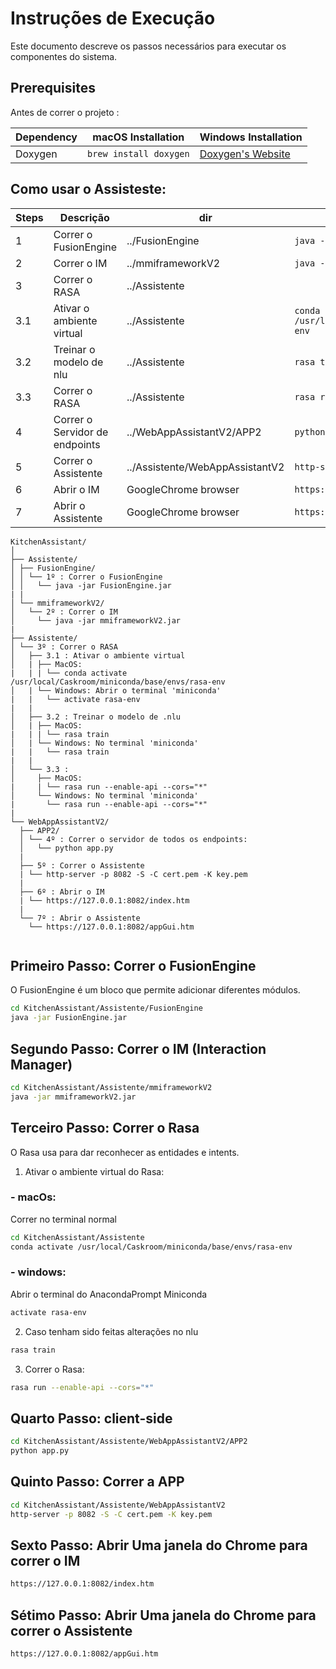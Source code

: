 # Instruções de Execução

Este documento descreve os passos necessários para executar os componentes do sistema.

## Prerequisites

Antes de correr o projeto :

| Dependency | macOS Installation           | Windows Installation                           |
|------------|------------------------------|-----------------------------------------------|
| Doxygen    | `brew install doxygen`       | [Doxygen's Website](https://www.doxygen.nl/index.html) |


## Como usar o Assisteste:

| Steps | Descrição                  | dir               | Mac Commands                       | Win Commands                       |  
|-------|----------------------------|-------------------|------------------------------------|------------------------------------|
| 1 | Correr o FusionEngine      | ../FusionEngine   | `java -jar FusionEngine.jar`        | `java -jar FusionEngine.jar`       |
| 2 | Correr o IM                | ../mmiframeworkV2 | `java -jar mmiframeworkV2.jar`      | `java -jar mmiframeworkV2.jar`     |
| 3 | Correr o RASA              | ../Assistente     | 
| 3.1 | Ativar o ambiente virtual  | ../Assistente     | `conda activate /usr/local/Caskroom/miniconda/base/envs/rasa-env` | `activate rasa-env` |
| 3.2 | Treinar o modelo de nlu    | ../Assistente     | `rasa train` | `rasa train` |
| 3.3 | Correr o RASA | ../Assistente | `rasa run --enable-api --cors="*"` | `rasa run --enable-api --cors="*"` |
| 4 | Correr o Servidor de endpoints | ../WebAppAssistantV2/APP2 | `python app.py` | `python app.py` |
| 5 | Correr o Assistente | ../Assistente/WebAppAssistantV2 | `http-server -p 8082 -S -C cert.pem -K key.pem` | `http-server -p 8082 -S -C cert.pem -K key.pem` |
| 6 | Abrir o IM | GoogleChrome browser | `https://127.0.0.1:8082/index.htm` | `https://127.0.0.1:8082/index.htm` |
| 7 | Abrir o Assistente | GoogleChrome browser | `https://127.0.0.1:8082/appGui.htm` | `https://127.0.0.1:8082/appGui.htm` |

```
KitchenAssistant/
│
├── Assistente/
│ ├── FusionEngine/
│ │ └── 1º : Correr o FusionEngine
│ │   └── java -jar FusionEngine.jar
| |
│ └── mmiframeworkV2/
│   └── 2º : Correr o IM
│     └── java -jar mmiframeworkV2.jar
|
├── Assistente/
│ └── 3º : Correr o RASA
│   ├── 3.1 : Ativar o ambiente virtual
│   | ├── MacOS: 
|   | | └── conda activate /usr/local/Caskroom/miniconda/base/envs/rasa-env
│   | └── Windows: Abrir o terminal 'miniconda'
|   |   └── activate rasa-env
|   |
│   ├── 3.2 : Treinar o modelo de .nlu
│   | ├── MacOS: 
|   | | └── rasa train
│   | └── Windows: No terminal 'miniconda'
|   |   └── rasa train
|   |
│   └── 3.3 : 
│     ├── MacOS: 
|     | └── rasa run --enable-api --cors="*"
│     └── Windows: No terminal 'miniconda'
|       └── rasa run --enable-api --cors="*"
|   
└── WebAppAssistantV2/
  ├── APP2/
  │ └── 4º : Correr o servidor de todos os endpoints:
  │   └── python app.py
  |
  ├── 5º : Correr o Assistente 
  | └── http-server -p 8082 -S -C cert.pem -K key.pem
  |
  ├── 6º : Abrir o IM
  | └── https://127.0.0.1:8082/index.htm
  |
  └── 7º : Abrir o Assistente
    └── https://127.0.0.1:8082/appGui.htm
    
```

## Primeiro Passo: Correr o FusionEngine

O FusionEngine é um bloco que permite adicionar diferentes módulos.

```bash
cd KitchenAssistant/Assistente/FusionEngine
java -jar FusionEngine.jar
```

## Segundo Passo: Correr o IM (Interaction Manager)

```bash
cd KitchenAssistant/Assistente/mmiframeworkV2
java -jar mmiframeworkV2.jar
```

## Terceiro Passo: Correr o Rasa

O Rasa usa para dar reconhecer as entidades e intents.

1. Ativar o ambiente virtual do Rasa:
### - macOs:
Correr no terminal normal

```bash
cd KitchenAssistant/Assistente
conda activate /usr/local/Caskroom/miniconda/base/envs/rasa-env
```

### - windows:
Abrir o terminal do AnacondaPrompt Miniconda

```bash
activate rasa-env
```

2. Caso tenham sido feitas alterações no nlu 

```bash
rasa train
``` 

3. Correr o Rasa:

```bash
rasa run --enable-api --cors="*"
```

## Quarto Passo: client-side 

```bash
cd KitchenAssistant/Assistente/WebAppAssistantV2/APP2
python app.py
```

## Quinto Passo: Correr a APP

```bash
cd KitchenAssistant/Assistente/WebAppAssistantV2
http-server -p 8082 -S -C cert.pem -K key.pem
```

## Sexto Passo: Abrir Uma janela do Chrome para correr o IM         

```bash
https://127.0.0.1:8082/index.htm
```

## Sétimo Passo: Abrir Uma janela do Chrome para correr o Assistente 

```bash
https://127.0.0.1:8082/appGui.htm
```
